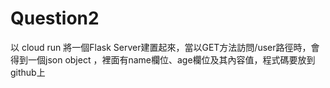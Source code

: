 # Question2
以 cloud run 將一個Flask Server建置起來，當以GET方法訪問/user路徑時，會得到一個json object ，裡面有name欄位、age欄位及其內容值，程式碼要放到github上
